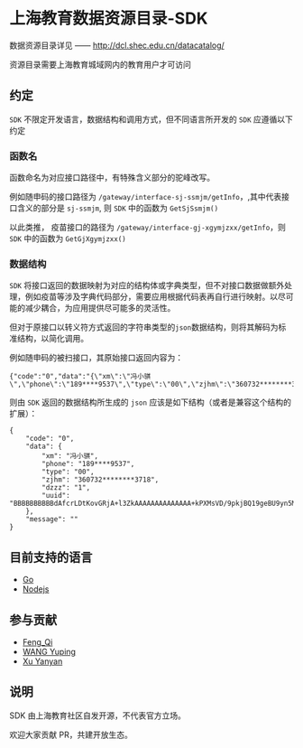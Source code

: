 # 上海教育数据资源目录-SDK

数据资源目录详见 —— http://dcl.shec.edu.cn/datacatalog/

资源目录需要上海教育城域网内的教育用户才可访问

## 约定

`SDK` 不限定开发语言，数据结构和调用方式，但不同语言所开发的 `SDK` 应遵循以下约定
### 函数名

函数命名为对应接口路径中，有特殊含义部分的驼峰改写。

例如随申码的接口路径为 `/gateway/interface-sj-ssmjm/getInfo`，,其中代表接口含义的部分是 `sj-ssmjm`, 则 `SDK` 中的函数为 `GetSjSsmjm()`

以此类推， 疫苗接口的路径为 `/gateway/interface-gj-xgymjzxx/getInfo`，则 `SDK` 中的函数为 `GetGjXgymjzxx()`

### 数据结构

`SDK` 将接口返回的数据映射为对应的结构体或字典类型，但不对接口数据做额外处理，例如疫苗等涉及字典代码部分，需要应用根据代码表再自行进行映射。以尽可能的减少耦合，为应用提供尽可能多的灵活性。

但对于原接口以转义符方式返回的字符串类型的`json`数据结构，则将其解码为标准结构，以简化调用。

例如随申码的被扫接口，其原始接口返回内容为：
```
{"code":"0","data":"{\"xm\":\"冯小骐\",\"phone\":\"189****9537\",\"type\":\"00\",\"zjhm\":\"360732********3718\",\"dzzz\":\"1\",\"uuid\":\"BBBBBBBBBBdAfcrLDtKovGRjA+l3ZkAAAAAAAAAAAAAA+kPXMsVD/9pkjBQ19geBU9yn5M=\"}","message":""}
```

则由 `SDK` 返回的数据结构所生成的 `json` 应该是如下结构（或者是兼容这个结构的扩展）：
```
{
	"code": "0",
	"data": {
		"xm": "冯小骐",
		"phone": "189****9537",
		"type": "00",
		"zjhm": "360732********3718",
		"dzzz": "1",
		"uuid": "BBBBBBBBBBdAfcrLDtKovGRjA+l3ZkAAAAAAAAAAAAAA+kPXMsVD/9pkjBQ19geBU9yn5M="
	},
	"message": ""
}
```

## 目前支持的语言

- [Go](https://github.com/shanghai-edu/shecdcl-sdk/blob/main/go/README.MD)
- [Nodejs](https://github.com/shanghai-edu/shecdcl-sdk/tree/main/nodejs)

## 参与贡献

- [Feng_Qi](https://github.com/freedomkk-qfeng)
- [WANG Yuping](https://github.com/inforix)
- [Xu Yanyan](https://github.com/xuyanyan)
## 说明

SDK 由上海教育社区自发开源，不代表官方立场。

欢迎大家贡献 PR，共建开放生态。
